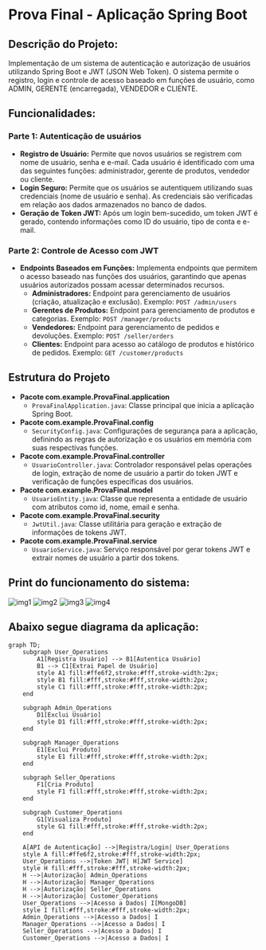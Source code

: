 # Prova Final - Aplicação Spring Boot

## Descrição do Projeto:
Implementação de um sistema de autenticação e autorização de usuários utilizando Spring Boot e JWT (JSON Web Token). O sistema permite o registro, login e controle de acesso baseado em funções de usuário, como ADMIN, GERENTE (encarregada), VENDEDOR e CLIENTE.

## Funcionalidades:

### Parte 1: Autenticação de usuários 
- **Registro de Usuário:** Permite que novos usuários se registrem com nome de usuário, senha e e-mail. Cada usuário é identificado com uma das seguintes funções: administrador, gerente de produtos, vendedor ou cliente.
- **Login Seguro:** Permite que os usuários se autentiquem utilizando suas credenciais (nome de usuário e senha). As credenciais são verificadas em relação aos dados armazenados no banco de dados.
- **Geração de Token JWT:** Após um login bem-sucedido, um token JWT é gerado, contendo informações como ID do usuário, tipo de conta e e-mail.

### Parte 2: Controle de Acesso com JWT 
- **Endpoints Baseados em Funções:** Implementa endpoints que permitem o acesso baseado nas funções dos usuários, garantindo que apenas usuários autorizados possam acessar determinados recursos.
  - **Administradores:** Endpoint para gerenciamento de usuários (criação, atualização e exclusão). Exemplo: `POST /admin/users`
  - **Gerentes de Produtos:** Endpoint para gerenciamento de produtos e categorias. Exemplo: `POST /manager/products`
  - **Vendedores:** Endpoint para gerenciamento de pedidos e devoluções. Exemplo: `POST /seller/orders`
  - **Clientes:** Endpoint para acesso ao catálogo de produtos e histórico de pedidos. Exemplo: `GET /customer/products`

## Estrutura do Projeto
- **Pacote com.example.ProvaFinal.application**
  - `ProvaFinalApplication.java`: Classe principal que inicia a aplicação Spring Boot.
- **Pacote com.example.ProvaFinal.config**
  - `SecurityConfig.java`: Configurações de segurança para a aplicação, definindo as regras de autorização e os usuários em memória com suas respectivas funções.
- **Pacote com.example.ProvaFinal.controller**
  - `UsuarioController.java`: Controlador responsável pelas operações de login, extração de nome de usuário a partir do token JWT e verificação de funções específicas dos usuários.
- **Pacote com.example.ProvaFinal.model**
  - `UsuarioEntity.java`: Classe que representa a entidade de usuário com atributos como id, nome, email e senha.
- **Pacote com.example.ProvaFinal.security**
  - `JwtUtil.java`: Classe utilitária para geração e extração de informações de tokens JWT.
- **Pacote com.example.ProvaFinal.service**
  - `UsuarioService.java`: Serviço responsável por gerar tokens JWT e extrair nomes de usuário a partir dos tokens.

## Print do funcionamento do sistema:

![img1](https://github.com/Cleissiene/ProvaFinal/assets/125709420/69139ef6-18b1-46d8-a70e-f64f8e22811d)
![img2](https://github.com/Cleissiene/ProvaFinal/assets/125709420/e3b540f5-4de1-4e31-b6c1-674a25081be9)
![img3](https://github.com/Cleissiene/ProvaFinal/assets/125709420/8746f5cb-525b-45e2-b825-9f1032bccfce)
![img4](https://github.com/Cleissiene/ProvaFinal/assets/125709420/96092095-19f4-4f6a-ace8-351f7e976a16)

## Abaixo segue diagrama da aplicação:

```mermaid
graph TD;
    subgraph User_Operations
        A1[Registra Usuário] --> B1[Autentica Usuário]
        B1 --> C1[Extrai Papel de Usuário]
        style A1 fill:#ffe6f2,stroke:#fff,stroke-width:2px;
        style B1 fill:#fff,stroke:#fff,stroke-width:2px;
        style C1 fill:#fff,stroke:#fff,stroke-width:2px;
    end

    subgraph Admin_Operations
        D1[Exclui Usuário]
        style D1 fill:#fff,stroke:#fff,stroke-width:2px;
    end

    subgraph Manager_Operations
        E1[Exclui Produto]
        style E1 fill:#fff,stroke:#fff,stroke-width:2px;
    end

    subgraph Seller_Operations
        F1[Cria Produto]
        style F1 fill:#fff,stroke:#fff,stroke-width:2px;
    end

    subgraph Customer_Operations
        G1[Visualiza Produto]
        style G1 fill:#fff,stroke:#fff,stroke-width:2px;
    end

    A[API de Autenticação] -->|Registra/Login| User_Operations
    style A fill:#ffe6f2,stroke:#fff,stroke-width:2px;
    User_Operations -->|Token JWT| H[JWT Service]
    style H fill:#fff,stroke:#fff,stroke-width:2px;
    H -->|Autorização| Admin_Operations
    H -->|Autorização| Manager_Operations
    H -->|Autorização| Seller_Operations
    H -->|Autorização| Customer_Operations
    User_Operations -->|Acesso a Dados| I[MongoDB]
    style I fill:#fff,stroke:#fff,stroke-width:2px;
    Admin_Operations -->|Acesso a Dados| I
    Manager_Operations -->|Acesso a Dados| I
    Seller_Operations -->|Acesso a Dados| I
    Customer_Operations -->|Acesso a Dados| I
```

